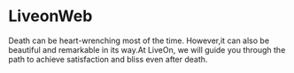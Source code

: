# LiveonWeb
Death can be heart-wrenching most of the time. However,it can also be beautiful and remarkable in its way.At LiveOn, we will guide you through the path to achieve satisfaction and bliss even after death.
